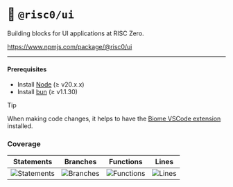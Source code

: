 # 🎨 `@risc0/ui`

Building blocks for UI applications at RISC Zero.

https://www.npmjs.com/package/@risc0/ui

---

#### Prerequisites

- Install [Node](https://nodejs.org/en) (≥ v20.x.x)
- Install [bun](https://bun.sh/) (≥ v1.1.30)

> [!TIP]  
> When making code changes, it helps to have the [Biome VSCode extension](https://marketplace.visualstudio.com/items?itemName=biomejs.biome) installed.

### Coverage 

| Statements                  | Branches                | Functions                 | Lines             |
| --------------------------- | ----------------------- | ------------------------- | ----------------- |
| ![Statements](https://img.shields.io/badge/statements-37.14%25-red.svg?style=flat) | ![Branches](https://img.shields.io/badge/branches-79.26%25-red.svg?style=flat) | ![Functions](https://img.shields.io/badge/functions-72%25-red.svg?style=flat) | ![Lines](https://img.shields.io/badge/lines-37.14%25-red.svg?style=flat) |

